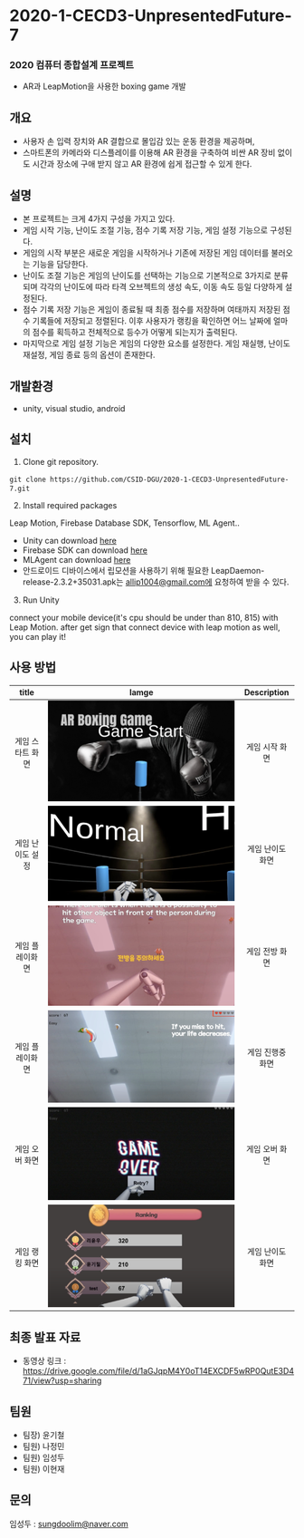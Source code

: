 # 2020-1-CECD3-UnpresentedFuture-7

### 2020 컴퓨터 종합설계 프로젝트
- AR과 LeapMotion을 사용한 boxing game 개발

## 개요
- 사용자 손 입력 장치와 AR 결합으로 몰입감 있는 운동 환경을 제공하며,    
- 스마트폰의 카메라와 디스플레이를 이용해 AR 환경을 구축하여 비싼 AR 장비 없이도 시간과 장소에 구애 받지 않고 AR 환경에 쉽게 접근할 수 있게 한다.    

## 설명
- 본 프로젝트는 크게 4가지 구성을 가지고 있다.    
- 게임 시작 기능, 난이도 조절 기능, 점수 기록 저장 기능, 게임 설정 기능으로 구성된다.    
- 게임의 시작 부분은 새로운 게임을 시작하거나 기존에 저장된 게임 데이터를 불러오는 기능을 담당한다.    
- 난이도 조절 기능은 게임의 난이도를 선택하는 기능으로 기본적으로 3가지로 분류되며 각각의 난이도에 따라 타격 오브젝트의 생성 속도, 이동 속도 등일 다양하게 설정된다.    
- 점수 기록 저장 기능은 게임이 종료될 때 최종 점수를 저장하며 여태까지 저장된 점수 기록들에 저장되고 정렬된다. 이후 사용자가 랭킹을 확인하면 어느 날짜에 얼마의 점수를 획득하고 전체적으로 등수가 어떻게 되는지가 출력된다.    
- 마지막으로 게임 설정 기능은 게임의 다양한 요소를 설정한다. 게임 재실행, 난이도 재설정, 게임 종료 등의 옵션이 존재한다.    

## 개발환경
- unity, visual studio, android

## 설치
1. Clone git repository.

```
git clone https://github.com/CSID-DGU/2020-1-CECD3-UnpresentedFuture-7.git
```

2. Install required packages

Leap Motion, Firebase Database SDK, Tensorflow, ML Agent..

- Unity can download [here](https://unity3d.com/kr/get-unity/download)
- Firebase SDK can download [here](https://firebase.google.com/?hl=ko)
- MLAgent can download [here](https://drive.google.com/file/d/1GTOi52gW7_3QxeoTwWI33EacwGto112D/view?usp=sharing)    
- 안드로이드 디바이스에서 립모션을 사용하기 위해 필요한 LeapDaemon-release-2.3.2+35031.apk는 allip1004@gmail.com에 요청하여 받을 수 있다.    

3. Run Unity

connect your mobile device(it's cpu should be under than 810, 815) with Leap Motion.
after get sign that connect device with leap motion as well, you can play it!

## 사용 방법
title |  Iamge | Description 
:----:|:---------:|:------:|
 게임 스타트 화면 | ![사진](https://github.com/CSID-DGU/2020-1-CECD3-UnpresentedFuture-7/blob/master/Project%20Img/%E1%84%89%E1%85%B3%E1%84%8F%E1%85%B3%E1%84%85%E1%85%B5%E1%86%AB%E1%84%89%E1%85%A3%E1%86%BA%202020-11-18%20%E1%84%8B%E1%85%A9%E1%84%92%E1%85%AE%204.38.13.png?raw=true) | 게임 시작 화면
 게임 난이도 설정 | ![사진](https://github.com/CSID-DGU/2020-1-CECD3-UnpresentedFuture-7/blob/master/Project%20Img/%E1%84%89%E1%85%B3%E1%84%8F%E1%85%B3%E1%84%85%E1%85%B5%E1%86%AB%E1%84%89%E1%85%A3%E1%86%BA%202020-12-20%20%E1%84%8B%E1%85%A9%E1%84%92%E1%85%AE%203.27.20.png?raw=true) | 게임 난이도 화면
 게임 플레이화면 | ![사진](https://github.com/CSID-DGU/2020-1-CECD3-UnpresentedFuture-7/blob/master/Project%20Img/%E1%84%89%E1%85%B3%E1%84%8F%E1%85%B3%E1%84%85%E1%85%B5%E1%86%AB%E1%84%89%E1%85%A3%E1%86%BA%202020-12-20%20%E1%84%8B%E1%85%A9%E1%84%92%E1%85%AE%203.27.55.png?raw=true) | 게임 전방 화면
 게임 플레이화면 | ![사진](https://github.com/CSID-DGU/2020-1-CECD3-UnpresentedFuture-7/blob/master/Project%20Img/%E1%84%89%E1%85%B3%E1%84%8F%E1%85%B3%E1%84%85%E1%85%B5%E1%86%AB%E1%84%89%E1%85%A3%E1%86%BA%202020-12-20%20%E1%84%8B%E1%85%A9%E1%84%92%E1%85%AE%203.29.18.png?raw=true) | 게임 진행중 화면
 게임 오버 화면 | ![사진](https://github.com/CSID-DGU/2020-1-CECD3-UnpresentedFuture-7/blob/master/Project%20Img/%E1%84%89%E1%85%B3%E1%84%8F%E1%85%B3%E1%84%85%E1%85%B5%E1%86%AB%E1%84%89%E1%85%A3%E1%86%BA%202020-12-20%20%E1%84%8B%E1%85%A9%E1%84%92%E1%85%AE%203.29.29.png?raw=true) | 게임 오버 화면
 게임 랭킹 화면 | ![사진](https://github.com/CSID-DGU/2020-1-CECD3-UnpresentedFuture-7/blob/master/Project%20Img/%E1%84%89%E1%85%B3%E1%84%8F%E1%85%B3%E1%84%85%E1%85%B5%E1%86%AB%E1%84%89%E1%85%A3%E1%86%BA%202020-12-20%20%E1%84%8B%E1%85%A9%E1%84%92%E1%85%AE%203.29.42.png?raw=true) | 게임 난이도 화면

## 최종 발표 자료
- 동영상 링크 : https://drive.google.com/file/d/1aGJqpM4Y0oT14EXCDF5wRP0QutE3D471/view?usp=sharing
 
## 팀원
- 팀장) 윤기철
- 팀원) 나정민
- 팀원) 임성두
- 팀원) 이현재

## 문의
임성두 : [sungdoolim@naver.com](mailto:sungdoolim@naver.com)
